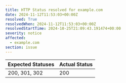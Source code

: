 ```yaml
---
title: HTTP Status resolved for example.com
date: 2024-11-12T11:53:03+00:00Z
resolved: True
resolvedWhen: 2024-11-12T11:53:03+00:00Z
resolvedStartTime: 2024-10-25T21:09:43.191474+00:00
severity: notice
affected:
  - example.com
section: issue
---
```


| Expected Statuses | Actual Status  |
|-------------------|----------------|
| 200, 301, 302 | 200 |
